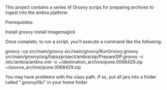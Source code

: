 This project contains a series of Groovy scrips for preparing archives to ingest into the ambra platform

Prerequisites:

Install groovy
Install imagemagick

Once complete, to run a script, you'll execute a command like the following:

groovy -cp src/main/groovy src/main/groovy/RunGroovy.groovy src/main/groovy/org/topazproject/ambra/sip/PrepareSIP.groovy -c /etc/ambra/ambra.xml -o ~/destination_archive/pone.0068429.zip ~/source_archive/pone.0068429.zip

You may have problems with the class path.  If so, put all jars into a folder called ".groovy/lib/" in your home folder


